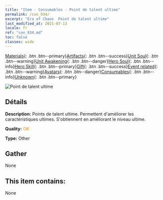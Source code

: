 ```yaml
---
title: "Item - Consumables - Point de talent ultime"
permalink: /con_934/
excerpt: "Era of Chaos  Point de talent ultime"
last_modified_at: 2021-07-13
locale: fr
ref: "con_934.md"
toc: false
classes: wide
---
```

 [Materials](/ItemsFR/){: .btn .btn--primary}[Artifacts](/ItemsFR/Artifacts/){: .btn .btn--success}[Unit Soul](/ItemsFR/UnitSoul/){: .btn .btn--warning}[Unit Awakening](/ItemsFR/UnitAwakening/){: .btn .btn--danger}[Hero Soul](/ItemsFR/HeroSoul/){: .btn .btn--info}[Hero Skill](/ItemsFR/HeroSkill/){: .btn .btn--primary}[Gift](/ItemsFR/Gift/){: .btn .btn--success}[Event related](/ItemsFR/Events/){: .btn .btn--warning}[Avatars](/ItemsFR/Avatars/){: .btn .btn--danger}[Consumables](/ItemsFR/Consumables/){: .btn .btn--info}[Unknown](/ItemsFR/Unknown/){: .btn .btn--primary}

 ![Point de talent ultime](/images/t/i_40022.png)

## Détails
 **Description:** Points de talent ultime. Permettent d'améliorer les caractéristiques ultimes. S'obtiennent en améliorant le niveau ultime.

 **Quality:** <span style="color: #FF8C00">OK</span>

 **Type:** Other

## Gather

  None

## This item contains:

  None

